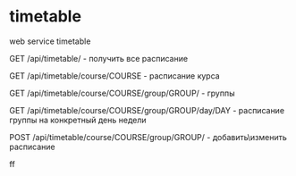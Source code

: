 timetable
=========

web service timetable

GET /api/timetable/ - получить все расписание

GET /api/timetable/course/COURSE - расписание <nom> курса

GET /api/timetable/course/COURSE/group/GROUP/ - группы

GET /api/timetable/course/COURSE/group/GROUP/day/DAY - расписание группы на конкретный день недели

POST /api/timetable/course/COURSE/group/GROUP/ - добавить\изменить расписание

ff